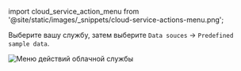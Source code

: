 
import cloud_service_action_menu from '@site/static/images/_snippets/cloud-service-actions-menu.png';

Выберите вашу службу, затем выберите `Data souces` -> `Predefined sample data`.

<img src={cloud_service_action_menu} class="image" alt="Меню действий облачной службы" />

